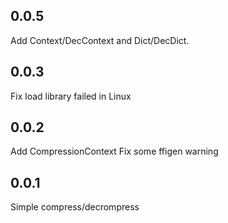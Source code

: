 ## 0.0.5

Add Context/DecContext and Dict/DecDict.

## 0.0.3

Fix load library failed in Linux

## 0.0.2

Add CompressionContext
Fix some ffigen warning

## 0.0.1

Simple compress/decrompress
